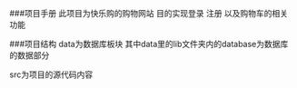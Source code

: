 ###项目手册
此项目为快乐购的购物网站 目的实现登录 注册 以及购物车的相关功能

###项目结构
data为数据库板块 其中data里的lib文件夹内的database为数据库的数据部分

src为项目的源代码内容